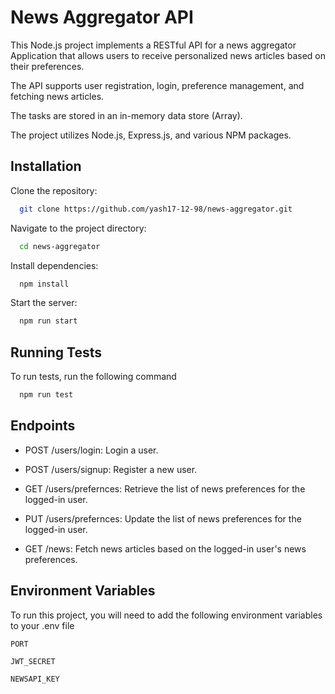 # News Aggregator API

This Node.js project implements a RESTful API for a news aggregator Application that allows users to receive personalized news articles based on their preferences.

The API supports user registration, login, preference management, and fetching news articles.

The tasks are stored in an in-memory data store (Array).

The project utilizes Node.js, Express.js, and various NPM packages.

## Installation

Clone the repository:

```bash
  git clone https://github.com/yash17-12-98/news-aggregator.git
```

Navigate to the project directory:

```bash
  cd news-aggregator
```

Install dependencies:

```bash
  npm install
```

Start the server:

```bash
  npm run start
```

## Running Tests

To run tests, run the following command

```bash
  npm run test
```

## Endpoints

- POST /users/login: Login a user.

- POST /users/signup: Register a new user.

- GET /users/prefernces: Retrieve the list of news preferences for the logged-in user.

- PUT /users/prefernces: Update the list of news preferences for the logged-in user.

- GET /news: Fetch news articles based on the logged-in user's news preferences.

## Environment Variables

To run this project, you will need to add the following environment variables to your .env file

`PORT`

`JWT_SECRET`

`NEWSAPI_KEY`

